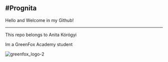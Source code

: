 #Prognita
-----------------------------
Hello and Welcome in my Github!

-------------------------------------
This repo belongs to Anita Kórógyi

Im a GreenFox Academy student


![greenfox_logo-2](https://user-images.githubusercontent.com/36383992/39662626-270c4aba-5065-11e8-9734-c07debf74bf6.png)


